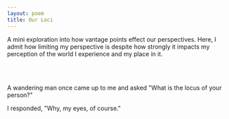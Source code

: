 ```yaml
---
layout: poem
title: Our Loci
---
```


A mini exploration into how vantage points effect our perspectives. Here, I admit how limiting my perspective is  despite how strongly it impacts my perception of the world I experience and my place in it.

<br><br>

A wandering man once came up to me and asked
"What is the locus of your person?"

I responded, "Why, my eyes, of course."

